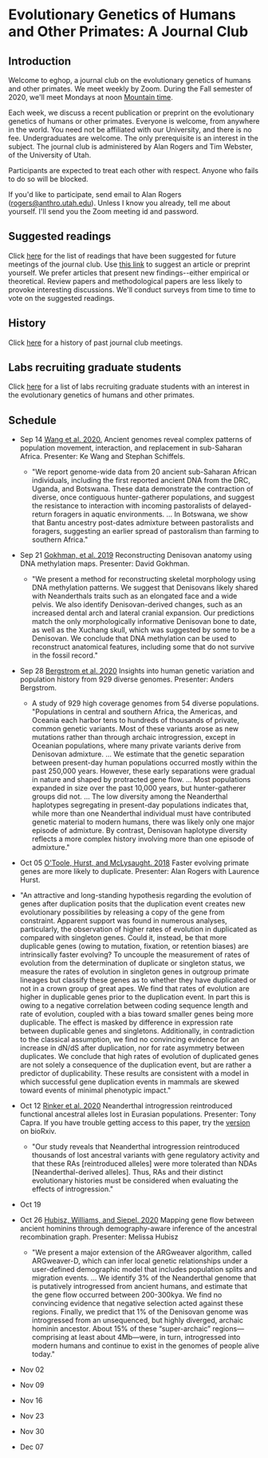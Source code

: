 # Evolutionary Genetics of Humans and Other Primates: A Journal Club

## Introduction

Welcome to eghop, a journal club on the evolutionary genetics of
humans and other primates. We meet weekly by Zoom. During the Fall
semester of 2020, we'll meet Mondays at noon
[Mountain time](https://en.wikipedia.org/wiki/Mountain_Time_Zone).

Each week, we discuss a recent publication or preprint on the
evolutionary genetics of humans or other primates. Everyone is
welcome, from anywhere in the world. You need not be affiliated with
our University, and there is no fee. Undergraduates are welcome.  The
only prerequisite is an interest in the subject. The journal club is
administered by Alan Rogers and Tim Webster, of the University of
Utah.

Participants are expected to treat each other with respect. Anyone who
fails to do so will be blocked.

If you'd like to participate, send email to Alan Rogers
([rogers@anthro.utah.edu](mailto:rogers@anthro.utah.edu)). Unless I
know you already, tell me about yourself. I'll send you the Zoom
meeting id and password.

## Suggested readings

Click [here](suggested.html) for the list of readings that have been
suggested for future meetings of the journal club. Use
[this link][gform] to suggest an article or preprint yourself. We
prefer articles that present new findings--either empirical or
theoretical. Review papers and methodological papers are less likely
to provoke interesting discussions. We'll conduct surveys from time to
time to vote on the suggested readings.

## History

Click [here](past.html) for a history of past journal club meetings.

## Labs recruiting graduate students

Click [here](gradop.html) for a list of labs recruiting graduate
students with an interest in the evolutionary genetics of humans and
other primates.

## Schedule

* Sep 14 [Wang et al. 2020.][wang20:sa] Ancient genomes reveal complex
   patterns of population movement, interaction, and replacement in
   sub-Saharan Africa. Presenter: Ke Wang and Stephan Schiffels.

    * "We report genome-wide data from 20 ancient sub-Saharan African
      individuals, including the first reported ancient DNA from the
      DRC, Uganda, and Botswana. These data demonstrate the
      contraction of diverse, once contiguous hunter-gatherer
      populations, and suggest the resistance to interaction with
      incoming pastoralists of delayed-return foragers in aquatic
      environments. ... In Botswana, we show that Bantu ancestry
      post-dates admixture between pastoralists and foragers,
      suggesting an earlier spread of pastoralism than farming to
      southern Africa."

* Sep 21 [Gokhman, et al. 2019][gokhman20:cell] Reconstructing Denisovan
anatomy using DNA methylation maps. Presenter: David Gokhman.

  * "We present a method for reconstructing skeletal morphology using
  DNA methylation patterns. We suggest that Denisovans likely shared
  with Neanderthals traits such as an elongated face and a wide
  pelvis. We also identify Denisovan-derived changes, such as an
  increased dental arch and lateral cranial expansion. Our predictions
  match the only morphologically informative Denisovan bone to date,
  as well as the Xuchang skull, which was suggested by some to be a
  Denisovan. We conclude that DNA methylation can be used to
  reconstruct anatomical features, including some that do not survive
  in the fossil record."

* Sep 28 [Bergstrom et al. 2020][bergstrom20:s] Insights into human genetic
   variation and population history from 929 diverse
   genomes. Presenter: Anders Bergstrom.

   * A study of 929 high coverage genomes from 54 diverse populations.
   "Populations in central and southern Africa, the Americas, and
   Oceania each harbor tens to hundreds of thousands of private,
   common genetic variants. Most of these variants arose as new
   mutations rather than through archaic introgression, except in
   Oceanian populations, where many private variants derive from
   Denisovan admixture. ... We estimate that the genetic separation
   between present-day human populations occurred mostly within the
   past 250,000 years. However, these early separations were gradual
   in nature and shaped by protracted gene flow. ... Most populations
   expanded in size over the past 10,000 years, but hunter-gatherer
   groups did not. ... The low diversity among the Neanderthal
   haplotypes segregating in present-day populations indicates that,
   while more than one Neanderthal individual must have contributed
   genetic material to modern humans, there was likely only one major
   episode of admixture. By contrast, Denisovan haplotype diversity
   reflects a more complex history involving more than one episode of
   admixture."

* Oct 05 [O'Toole, Hurst, and McLysaught. 2018][otoole18:mbe] Faster
  evolving primate genes are more likely to duplicate. Presenter: Alan
  Rogers with Laurence Hurst.

 * "An attractive and long-standing hypothesis regarding the evolution
   of genes after duplication posits that the duplication event
   creates new evolutionary possibilities by releasing a copy of the
   gene from constraint. Apparent support was found in numerous
   analyses, particularly, the observation of higher rates of
   evolution in duplicated as compared with singleton genes. Could it,
   instead, be that more duplicable genes (owing to mutation,
   fixation, or retention biases) are intrinsically faster evolving?
   To uncouple the measurement of rates of evolution from the
   determination of duplicate or singleton status, we measure the
   rates of evolution in singleton genes in outgroup primate lineages
   but classify these genes as to whether they have duplicated or not
   in a crown group of great apes. We find that rates of evolution are
   higher in duplicable genes prior to the duplication event. In part
   this is owing to a negative correlation between coding sequence
   length and rate of evolution, coupled with a bias toward smaller
   genes being more duplicable. The effect is masked by difference in
   expression rate between duplicable genes and
   singletons. Additionally, in contradiction to the classical
   assumption, we find no convincing evidence for an increase in dN/dS
   after duplication, nor for rate asymmetry between duplicates. We
   conclude that high rates of evolution of duplicated genes are not
   solely a consequence of the duplication event, but are rather a
   predictor of duplicability. These results are consistent with a
   model in which successful gene duplication events in mammals are
   skewed toward events of minimal phenotypic impact."

* Oct 12 [Rinker et al. 2020][rinker20:nee] Neanderthal introgression
   reintroduced functional ancestral alleles lost in Eurasian
   populations. Presenter: Tony Capra. If you have trouble getting
   access to this paper, try the
   [version][rinker20:biorxiv]
   on bioRxiv.

    * "Our study reveals that Neanderthal introgression reintroduced
      thousands of lost ancestral variants with gene regulatory activity
      and that these RAs [reintroduced alleles] were more tolerated than
      NDAs [Neanderthal-derived alleles]. Thus, RAs and their distinct
      evolutionary histories must be considered when evaluating the
      effects of introgression."

* Oct 19

* Oct 26 [Hubisz, Williams, and Siepel. 2020][hubisz20:plog] Mapping gene
   flow between ancient hominins through demography-aware inference of
   the ancestral recombination graph. Presenter: Melissa Hubisz

  * "We present a major extension of the ARGweaver algorithm, called
    ARGweaver-D, which can infer local genetic relationships under a
    user-defined demographic model that includes population splits and
    migration events. ... We identify 3% of the Neanderthal genome
    that is putatively introgressed from ancient humans, and estimate
    that the gene flow occurred between 200-300kya. We find no
    convincing evidence that negative selection acted against these
    regions. Finally, we predict that 1% of the Denisovan genome was
    introgressed from an unsequenced, but highly diverged, archaic
    hominin ancestor. About 15% of these “super-archaic”
    regions—comprising at least about 4Mb—were, in turn, introgressed
    into modern humans and continue to exist in the genomes of people
    alive today." 

* Nov 02

* Nov 09

* Nov 16

* Nov 23

* Nov 30

* Dec 07

[gform]:
https://docs.google.com/forms/d/e/1FAIpQLSeC-CnDFiBVV5Zw_SR-CrBe5zYSijwkM1aiIqKeDjeQX2eRQQ/viewform?usp=sf_link

[wang20:sa]:
https://advances.sciencemag.org/content/6/24/eaaz0183.abstract

[gokhman20:cell]:
https://www.sciencedirect.com/science/article/pii/S0092867419309547?casa_token=ELt7WwOV6moAAAAA:a_t_5Kb2N51gqrDjr3qKtLkCYyc1OVzIybi78NBVrbY0K9c0xHB8kJQW8sLF5c0wopUCcSo-y

[bergstrom20:s]:
https://science.sciencemag.org/content/367/6484/eaay5012.abstract?casa_token=8u4TIciulh8AAAAA:t_v5lDpHNE9v9sliSlZhzfwuvvg1bhLyyGkBrV7fJl-tbYgtgI0CAEVrqJWSPhBsjydI6PqXBVQR

[otoole18:mbe]:
https://academic.oup.com/mbe/article/35/1/107/4554431

[hubisz20:plog]:
https://journals.plos.org/plosgenetics/article?id=10.1371%2Fjournal.pgen.1008895&fbclid=IwAR0sx3T1_92BQHUShlaY_oBV3LK3yZbgOz6K-RI6Pce4fIYUgSbaRDkemE0

[rinker20:nee]:
https://www.nature.com/articles/s41559-020-1261-z

[rinker20:biorxiv]:
https://www.biorxiv.org/content/biorxiv/early/2019/11/15/533257.full.pdf
